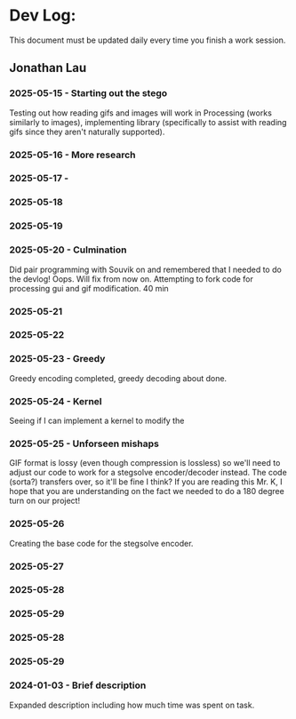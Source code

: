 # Dev Log:

This document must be updated daily every time you finish a work session.

## Jonathan Lau 

### 2025-05-15 - Starting out the stego
Testing out how reading gifs and images will work in Processing (works similarly to images), implementing library (specifically to assist with reading gifs since they aren't naturally supported).

### 2025-05-16 - More research



### 2025-05-17 - 

### 2025-05-18

### 2025-05-19

### 2025-05-20 - Culmination
Did pair programming with Souvik on  and remembered that I needed to do the devlog! Oops. Will fix from now on. Attempting to fork code for processing gui and gif modification. 
40 min

### 2025-05-21

### 2025-05-22

### 2025-05-23 - Greedy
Greedy encoding completed, greedy decoding about done.

### 2025-05-24 - Kernel
Seeing if I can implement a kernel to modify the 

### 2025-05-25 - Unforseen mishaps
GIF format is lossy (even though compression is lossless) so we'll need to adjust our code to work for a stegsolve encoder/decoder instead. The code (sorta?) transfers over, so it'll be fine I think? If you are reading this Mr. K, I hope that you are understanding on the fact we needed to do a 180 degree turn on our project!

### 2025-05-26
  Creating the base code for the stegsolve encoder.
  
### 2025-05-27

### 2025-05-28

### 2025-05-29
  
### 2025-05-28
### 2025-05-29


### 2024-01-03 - Brief description
Expanded description including how much time was spent on task.
